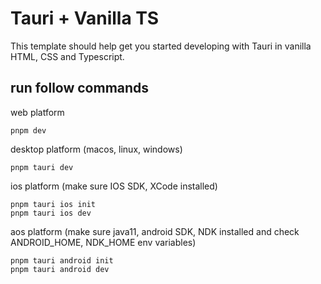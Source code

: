 # Tauri + Vanilla TS

This template should help get you started developing with Tauri in vanilla HTML, CSS and Typescript.

## run follow commands

web platform

```
pnpm dev
```

desktop platform (macos, linux, windows)

```
pnpm tauri dev
```

ios platform (make sure IOS SDK, XCode installed)

```
pnpm tauri ios init
pnpm tauri ios dev
```

aos platform (make sure java11, android SDK, NDK installed and check ANDROID_HOME, NDK_HOME env variables)

```
pnpm tauri android init
pnpm tauri android dev
```